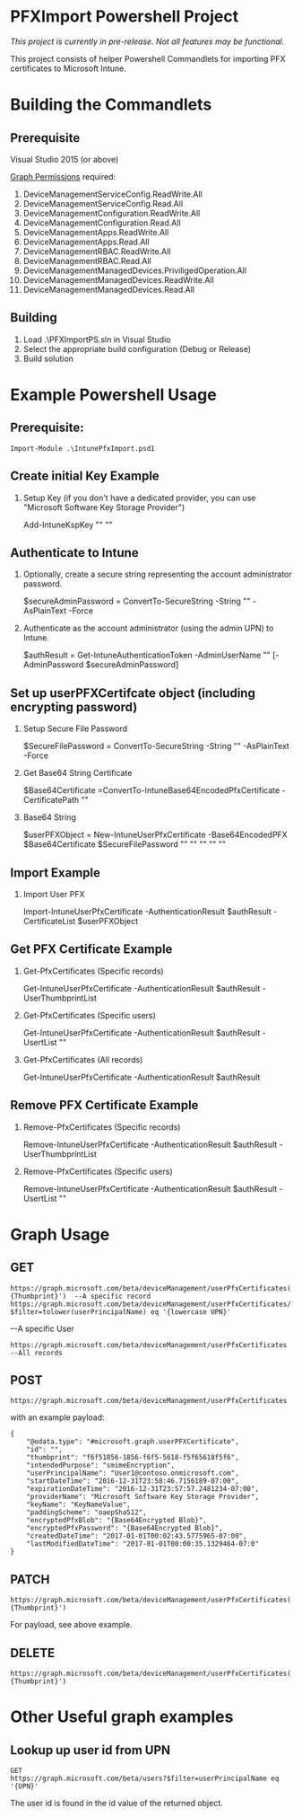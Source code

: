 # PFXImport Powershell Project

*This project is currently in pre-release. Not all features may be functional.*

This project consists of helper Powershell Commandlets for importing PFX certificates to Microsoft Intune.

# Building the Commandlets
## Prerequisite
Visual Studio 2015 (or above)

[Graph Permissions](https://developer.microsoft.com/en-us/graph/docs/concepts/permissions_reference) required:

1. DeviceManagementServiceConfig.ReadWrite.All
2. DeviceManagementServiceConfig.Read.All
3. DeviceManagementConfiguration.ReadWrite.All
4. DeviceManagementConfiguration.Read.All
5. DeviceManagementApps.ReadWrite.All
6. DeviceManagementApps.Read.All
7. DeviceManagementRBAC.ReadWrite.All
8. DeviceManagementRBAC.Read.All
9. DeviceManagementManagedDevices.PriviligedOperation.All
10. DeviceManagementManagedDevices.ReadWrite.All
11. DeviceManagementManagedDevices.Read.All


## Building
1. Load .\PFXImportPS.sln in Visual Studio
2. Select the appropriate build configuration (Debug or Release)
3. Build solution

# Example Powershell Usage

## Prerequisite:
	Import-Module .\IntunePfxImport.psd1

## Create initial Key Example

1. Setup Key (if you don't have a dedicated provider, you can use "Microsoft Software Key Storage Provider")

	Add-IntuneKspKey "<ProviderName>" "<KeyName>"
	
## Authenticate to Intune
1. Optionally, create a secure string representing the account administrator password.

	$secureAdminPassword = ConvertTo-SecureString -String "<admin password>" -AsPlainText -Force

2. Authenticate as the account administrator (using the admin UPN) to Intune.

	$authResult = Get-IntuneAuthenticationToken -AdminUserName "<Admin-UPN>" [-AdminPassword $secureAdminPassword]

## Set up userPFXCertifcate object (including encrypting password)

1. Setup Secure File Password
	
	$SecureFilePassword = ConvertTo-SecureString -String "<PFXPassword>" -AsPlainText -Force

2. Get Base64 String Certificate

	$Base64Certificate =ConvertTo-IntuneBase64EncodedPfxCertificate -CertificatePath "<FullPathPFXToCert>"

3. Base64 String

	$userPFXObject = New-IntuneUserPfxCertificate -Base64EncodedPFX $Base64Certificate $SecureFilePassword "<UserUPN>" "<ProviderName>" "<KeyName>" "<IntendedPurpose>" "<PaddingScheme>"
	

## Import Example

1. Import User PFX
	
	Import-IntuneUserPfxCertificate -AuthenticationResult $authResult -CertificateList $userPFXObject
	
## Get PFX Certificate Example

1. Get-PfxCertificates (Specific records)
	
	Get-IntuneUserPfxCertificate -AuthenticationResult $authResult -UserThumbprintList <UserThumbprintObjs>

2. Get-PfxCertificates (Specific users)
	
	Get-IntuneUserPfxCertificate -AuthenticationResult $authResult -UsertList "<UserUPN>"

3. Get-PfxCertificates (All records)
	
	Get-IntuneUserPfxCertificate -AuthenticationResult $authResult


## Remove PFX Certificate Example

1. Remove-PfxCertificates (Specific records)
	
	Remove-IntuneUserPfxCertificate -AuthenticationResult $authResult -UserThumbprintList <UserThumbprintObjs>

2. Remove-PfxCertificates (Specific users)

	Remove-IntuneUserPfxCertificate -AuthenticationResult $authResult -UsertList "<UserUPN>"



# Graph Usage

## GET

	https://graph.microsoft.com/beta/deviceManagement/userPfxCertificates('{Userid}-{Thumbprint}')  --A specific record
	https://graph.microsoft.com/beta/deviceManagement/userPfxCertificates/?$filter=tolower(userPrincipalName) eq '{lowercase UPN}' 

–-A specific User

	https://graph.microsoft.com/beta/deviceManagement/userPfxCertificates --All records

## POST
	
	https://graph.microsoft.com/beta/deviceManagement/userPfxCertificates
 
with an example payload:
 
	{
		"@odata.type": "#microsoft.graph.userPFXCertificate",
		"id": "",
		"thumbprint": "f6f51856-1856-f6f5-5618-f5f65618f5f6",
		"intendedPurpose": "smimeEncryption",
		"userPrincipalName": "User1@contoso.onmicrosoft.com",
		"startDateTime": "2016-12-31T23:58:46.7156189-07:00",
		"expirationDateTime": "2016-12-31T23:57:57.2481234-07:00",
		"providerName": "Microsoft Software Key Storage Provider",
		"keyName": "KeyNameValue",
		"paddingScheme": "oaepSha512",
		"encryptedPfxBlob": "{Base64Encrypted Blob}",
		"encryptedPfxPassword": "{Base64Encrypted Blob}",
		"createdDateTime": "2017-01-01T00:02:43.5775965-07:00",
		"lastModifiedDateTime": "2017-01-01T00:00:35.1329464-07:0"
	}

## PATCH

	https://graph.microsoft.com/beta/deviceManagement/userPfxCertificates('{UserId}-{Thumbprint}')

For payload, see above example.

## DELETE
	
	https://graph.microsoft.com/beta/deviceManagement/userPfxCertificates('{UserId}-{Thumbprint}')


# Other Useful graph examples

## Lookup up user id from UPN
	
	GET
	https://graph.microsoft.com/beta/users?$filter=userPrincipalName eq '{UPN}'

The user id is found in the id value of the returned object.
